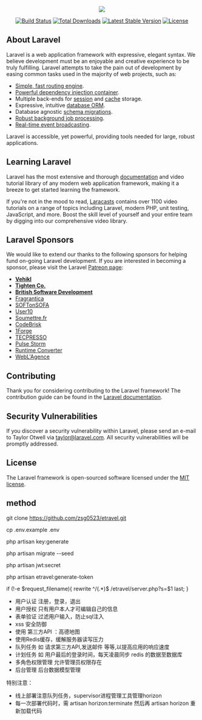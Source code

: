 <p align="center"><img src="https://laravel.com/assets/img/components/logo-laravel.svg"></p>

<p align="center">
<a href="https://travis-ci.org/laravel/framework"><img src="https://travis-ci.org/laravel/framework.svg" alt="Build Status"></a>
<a href="https://packagist.org/packages/laravel/framework"><img src="https://poser.pugx.org/laravel/framework/d/total.svg" alt="Total Downloads"></a>
<a href="https://packagist.org/packages/laravel/framework"><img src="https://poser.pugx.org/laravel/framework/v/stable.svg" alt="Latest Stable Version"></a>
<a href="https://packagist.org/packages/laravel/framework"><img src="https://poser.pugx.org/laravel/framework/license.svg" alt="License"></a>
</p>

## About Laravel

Laravel is a web application framework with expressive, elegant syntax. We believe development must be an enjoyable and creative experience to be truly fulfilling. Laravel attempts to take the pain out of development by easing common tasks used in the majority of web projects, such as:

- [Simple, fast routing engine](https://laravel.com/docs/routing).
- [Powerful dependency injection container](https://laravel.com/docs/container).
- Multiple back-ends for [session](https://laravel.com/docs/session) and [cache](https://laravel.com/docs/cache) storage.
- Expressive, intuitive [database ORM](https://laravel.com/docs/eloquent).
- Database agnostic [schema migrations](https://laravel.com/docs/migrations).
- [Robust background job processing](https://laravel.com/docs/queues).
- [Real-time event broadcasting](https://laravel.com/docs/broadcasting).

Laravel is accessible, yet powerful, providing tools needed for large, robust applications.

## Learning Laravel

Laravel has the most extensive and thorough [documentation](https://laravel.com/docs) and video tutorial library of any modern web application framework, making it a breeze to get started learning the framework.

If you're not in the mood to read, [Laracasts](https://laracasts.com) contains over 1100 video tutorials on a range of topics including Laravel, modern PHP, unit testing, JavaScript, and more. Boost the skill level of yourself and your entire team by digging into our comprehensive video library.

## Laravel Sponsors

We would like to extend our thanks to the following sponsors for helping fund on-going Laravel development. If you are interested in becoming a sponsor, please visit the Laravel [Patreon page](https://patreon.com/taylorotwell):

- **[Vehikl](https://vehikl.com/)**
- **[Tighten Co.](https://tighten.co)**
- **[British Software Development](https://www.britishsoftware.co)**
- [Fragrantica](https://www.fragrantica.com)
- [SOFTonSOFA](https://softonsofa.com/)
- [User10](https://user10.com)
- [Soumettre.fr](https://soumettre.fr/)
- [CodeBrisk](https://codebrisk.com)
- [1Forge](https://1forge.com)
- [TECPRESSO](https://tecpresso.co.jp/)
- [Pulse Storm](http://www.pulsestorm.net/)
- [Runtime Converter](http://runtimeconverter.com/)
- [WebL'Agence](https://weblagence.com/)

## Contributing

Thank you for considering contributing to the Laravel framework! The contribution guide can be found in the [Laravel documentation](https://laravel.com/docs/contributions).

## Security Vulnerabilities

If you discover a security vulnerability within Laravel, please send an e-mail to Taylor Otwell via [taylor@laravel.com](mailto:taylor@laravel.com). All security vulnerabilities will be promptly addressed.

## License

The Laravel framework is open-sourced software licensed under the [MIT license](https://opensource.org/licenses/MIT).

## method

<!-- 创建项目 -->
git clone https://github.com/zsg0523/etravel.git

<!-- 修改配置文件,production,数据库信息 -->
cp .env.example  .env

<!-- 生成密钥 -->
php artisan key:generate

<!-- 运行数据库迁移并填充（特殊字段报错，请修改 database.php 里的字符集为utf-8） -->
php artisan migrate --seed 

<!-- JWT 的 secret，这个 secret 很重要，用于最后的签名 -->
php artisan jwt:secret

<!-- 为用户 ID 为1的生成一个永久有效的测试token -->
php artisan etravel:generate-token

<!-- 本地nginx配置代理 -->
if (!-e $request_filename){
    rewrite ^/(.*)$ /etravel/server.php?s=$1 last;
}


- 用户认证 注册，登录，退出
- 用户授权 只有用户本人才可编辑自己的信息
- 表单验证 过滤用户输入，防止sql注入
- xss 安全防御
- 使用 第三方API ：高德地图
- 使用Redis缓存，缓解服务器读写压力
- 队列任务 如 请求第三方API,发送邮件 等等,以提高应用的响应速度
- 计划任务 如 用户最后的登录时间，每天凌晨同步 redis 的数据至数据库
- 多角色权限管理 允许管理员权限存在
- 后台管理 后台数据模型管理

特别注意：
- 线上部署注意队列任务，supervisor进程管理工具管理horizon
- 每一次部署代码时，需 artisan horizon:terminate 然后再 artisan horizon 重新加载代码

